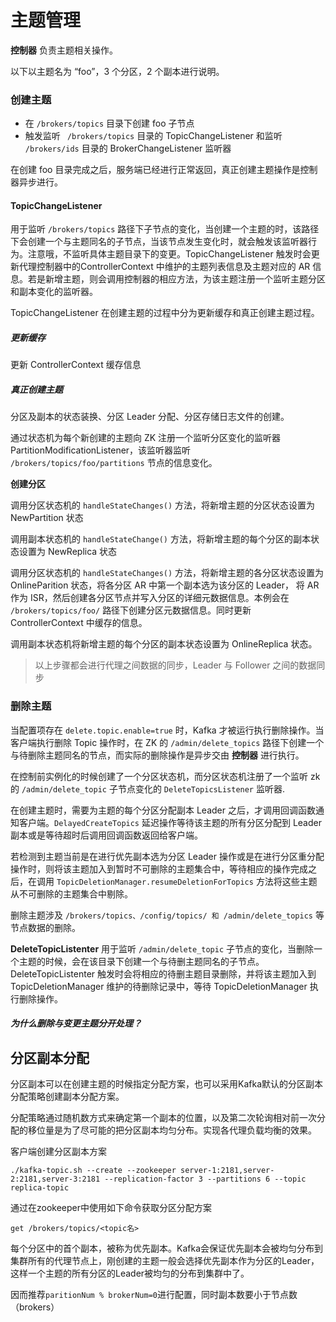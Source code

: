 # 主题管理

**控制器** 负责主题相关操作。

以下以主题名为 “foo”，3 个分区，2 个副本进行说明。

### 创建主题

- 在 `/brokers/topics` 目录下创建 foo 子节点
- 触发监听 ` /brokers/topics` 目录的 TopicChangeListener 和监听 `/brokers/ids` 目录的 BrokerChangeListener 监听器

在创建 foo 目录完成之后，服务端已经进行正常返回，真正创建主题操作是控制器异步进行。

#### TopicChangeListener

 用于监听 `/brokers/topics` 路径下子节点的变化，当创建一个主题的时，该路径下会创建一个与主题同名的子节点，当该节点发生变化时，就会触发该监听器行为。注意哦，不监听具体主题目录下的变更。TopicChangeListener 触发时会更新代理控制器中的ControllerContext 中维护的主题列表信息及主题对应的 AR 信息。若是新增主题，则会调用控制器的相应方法，为该主题注册一个监听主题分区和副本变化的监听器。

TopicChangeListener 在创建主题的过程中分为更新缓存和真正创建主题过程。

##### 更新缓存

更新 ControllerContext 缓存信息

##### 真正创建主题

分区及副本的状态装换、分区 Leader 分配、分区存储日志文件的创建。

通过状态机为每个新创建的主题向 ZK 注册一个监听分区变化的监听器 PartitionModificationListener，该监听器监听 `/brokers/topics/foo/partitions` 节点的信息变化。

**创建分区**

调用分区状态机的 `handleStateChanges()` 方法，将新增主题的分区状态设置为 NewPartition 状态

调用副本状态机的 `handleStateChange()` 方法，将新增主题的每个分区的副本状态设置为 NewReplica 状态

调用分区状态机的 `handleStateChanges()` 方法，将新增主题的各分区状态设置为 OnlineParition 状态，将各分区 AR 中第一个副本选为该分区的 Leader， 将 AR 作为 ISR，然后创建各分区节点并写入分区的详细元数据信息。本例会在 `/brokers/topics/foo/` 路径下创建分区元数据信息。同时更新 ControllerContext 中缓存的信息。

调用副本状态机将新增主题的每个分区的副本状态设置为 OnlineReplica 状态。

> 以上步骤都会进行代理之间数据的同步，Leader 与 Follower 之间的数据同步

### 删除主题

当配置项存在 `delete.topic.enable=true` 时，Kafka 才被运行执行删除操作。当客户端执行删除 Topic 操作时，在 ZK 的 `/admin/delete_topics` 路径下创建一个与待删除主题同名的节点，而实际的删除操作是异步交由 **控制器** 进行执行。

在控制前实例化的时候创建了一个分区状态机，而分区状态机注册了一个监听 zk 的 `/admin/delete_topic` 子节点变化的 `DeleteTopicsListener` 监听器.

在创建主题时，需要为主题的每个分区分配副本 Leader 之后，才调用回调函数通知客户端。`DelayedCreateTopics` 延迟操作等待该主题的所有分区分配到 Leader 副本或是等待超时后调用回调函数返回给客户端。

若检测到主题当前是在进行优先副本选为分区 Leader 操作或是在进行分区重分配操作时，则将该主题加入到暂时不可删除的主题集合中，等待相应的操作完成之后，在调用 `TopicDeletionManager.resumeDeletionForTopics` 方法将这些主题从不可删除的主题集合中剔除。

删除主题涉及 `/brokers/topics、/config/topics/ 和 /admin/delete_topics` 等节点数据的删除。

**DeleteTopicListenter** 用于监听 `/admin/delete_topic` 子节点的变化，当删除一个主题的时候，会在该目录下创建一个与待删主题同名的子节点。DeleteTopicListenter 触发时会将相应的待删主题目录删除，并将该主题加入到 TopicDeletionManager 维护的待删除记录中，等待 TopicDeletionManager 执行删除操作。

##### 为什么删除与变更主题分开处理？



## 分区副本分配

分区副本可以在创建主题的时候指定分配方案，也可以采用Kafka默认的分区副本分配策略创建副本分配方案。

分配策略通过随机数方式来确定第一个副本的位置，以及第二次轮询相对前一次分配的移位量是为了尽可能的把分区副本均匀分布。实现各代理负载均衡的效果。

客户端创建分区副本方案

```shell
./kafka-topic.sh --create --zookeeper server-1:2181,server-2:2181,server-3:2181 --replication-factor 3 --partitions 6 --topic replica-topic
```

通过在zookeeper中使用如下命令获取分区分配方案

```shell
get /brokers/topics/<topic名>
```

每个分区中的首个副本，被称为优先副本。Kafka会保证优先副本会被均匀分布到集群所有的代理节点上，刚创建的主题一般会选择优先副本作为分区的Leader，这样一个主题的所有分区的Leader被均匀的分布到集群中了。

因而推荐`paritionNum % brokerNum=0`进行配置，同时副本数要小于节点数（brokers）

